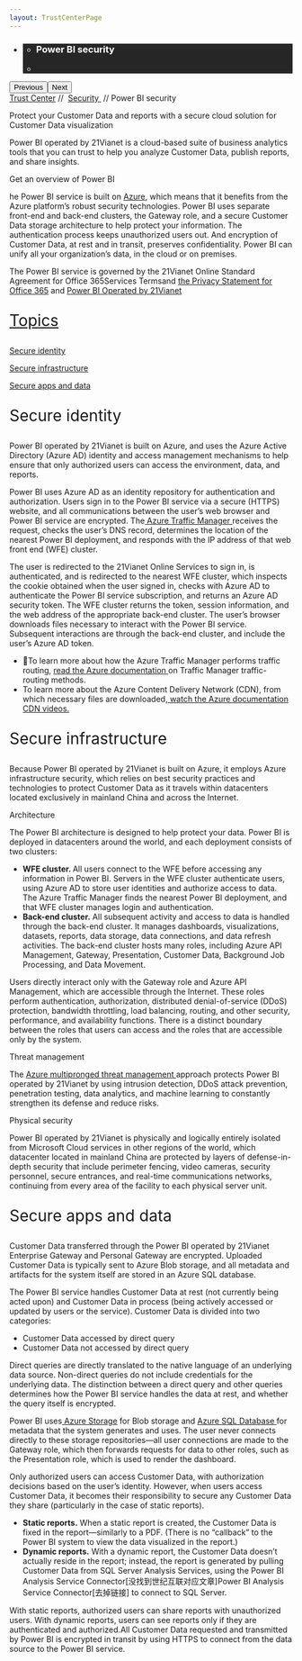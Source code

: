 ```yaml
---
layout: TrustCenterPage
---
```

<div class="row-fluid">
   <div class="span">
      <div>
         <div id="HeroWrapper" data-cols="1" data-view1="1" data-view2="1" data-view3="1" data-view4="1" class="row-fluid wider hero grid-container">
            <div class="span bp0-col-1-1 bp1-col-1-1 bp2-col-1-1 bp3-col-1-1">
               <div bi:type="slideshow" class="slideshow slideshow-hero hero" xmlns:bi="urn:schemas-microsoft-com:mscom:bi">
                  <ul bi:type="list" class="slides">
                     <li id="slide-1" bi:index="0" selectBi="">
                        <div class="heroitem light-foreground" bi:type="heroitem">
                           <div class="media" bi:parenttitle="t1">
                              <a href="" bi:track="False" bi:titleflag="t1" bi:index="0">
                                 <div data-picture="" data-alt="You are in control of your data" data-disable-swap-below="">
                                    <div data-src="https://c.s-microsoft.com/en-us/CMSImages/MS_TrustCenter_Privacy_Header.jpg?version=dc9c5b9b-c334-7922-892a-15c2cd65053d"></div>
                                    <noscript></noscript>
                                 </div>
                              </a>
                           </div>
                           <div class="text" bi:type="cta">
                              <div class="text-container">
                                 <div class="box" style="background: rgba(0,0,0,.85); color: #FFFFFF;">
                                    <ul bi:type="list" class="headerCaption subpageHeaderCaption">
                                       <li class="box-title">
                                          <h3 class="box-title" bi:type="title" bi:title="t1" style="color: #FFFFFF;">Power BI security</h3>
                                       </li>
                                       <li class="box-actions box-description"><a target="_self" class="mscom-link" href=""></a></li>
                                    </ul>
                                 </div>
                              </div>
                           </div>
                        </div>
                     </li>
                  </ul>
                  <div class="navigation international" bi:track="false">
                     <div class="grid-container settop" data-title-text="Go To Slide "></div>
                  </div>
                  <div class="prev-next" bi:track="false"><button class="prev"><span class="icon-left" aria-hidden="true"></span><span class="screen-reader-text">Previous</span></button><button class="next"><span class="icon-right" aria-hidden="true"></span><span class="screen-reader-text">Next</span></button></div>
                  <div id="play-pause" class="play-pause" style="display:none">
                     <div class="pause"><button id="pauseButton" class="pause_button"><span class="icon-pause" aria-hidden="true"></span><span class="screen-reader-text">Pause</span></button></div>
                     <div class="play"><button id="playButton" class="play_button"><span class="icon-play" aria-hidden="true"></span><span class="screen-reader-text">Play</span></button></div>
                  </div>
               </div>
            </div>
         </div>
         <div id="BreadcrumbWrapper" data-cols="1" data-view1="1" data-view2="1" data-view3="1" data-view4="1" class="row-fluid grid-container mscom-grid-container breadcrumbs">
            <div class="span bp0-col-1-1 bp1-col-1-1 bp2-col-1-1 bp3-col-1-1"><a target="_self" class="mscom-link" href="../default.html">Trust Center</a> // 
               <a target="_self" class="mscom-link" href="../security/default.html">Security </a> // Power BI security
            </div>
         </div>
         <div id="ContentWrapper" data-cols="2" data-view1="1" data-view2="2" data-view3="2" data-view4="2" class="row-fluid subpageBody">
            <div class="span bp0-col-1-1 bp2-col-2-1 bp3-col-2-1 bp1-col-2-2">
               <p>Protect your Customer Data and reports with a secure cloud solution for Customer Data visualization</p>
               <p>Power BI operated by 21Vianet is a cloud-based suite of business analytics tools that you can trust to help you analyze Customer Data, publish reports, and share insights.</p>
               <p>Get an overview of Power BI</p>
               <p>he Power BI service is built on <a href="azuresecurity">Azure</a>, which means that it benefits from the Azure platform’s robust security technologies. Power BI uses separate front-end and back-end clusters, the Gateway role, and a secure Customer Data storage architecture to help protect your information. The authentication process keeps unauthorized users out. And encryption of Customer Data, at rest and in transit, preserves confidentiality. Power BI can unify all your organization’s data, in the cloud or on premises.</p>
               <p>The Power BI service is governed by the 21Vianet Online Standard Agreement for Office 365Services Termsand <a href="http://www.21vbluecloud.com/office365/O365-AgreeWebDir/">the Privacy Statement for Office 365</a> and <a href="http://www.21vbluecloud.com/office365/O365-Privacy/">Power BI Operated by 21Vianet</p>
               <p style="font-size:28px">Topics</p>
               <p><a target="_self" class="mscom-link" href="#identity_Secure">Secure identity</a></p>
               <p><a target="_self" class="mscom-link" href="#infrastructure_Secure">Secure infrastructure</a></p>
               <p><a target="_self" class="mscom-link" href="#apps_and_data_Secure">Secure apps and data</a></p>
               <p style="font-size:28px" id="identity_Secure">Secure identity</p>
               <p>Power BI operated by 21Vianet is built on Azure, and uses <a ref="https://www.azure.cn/home/features/identity/">the Azure Active Directory</a> (Azure AD) identity and access management mechanisms to help ensure that only authorized users can access the environment, data, and reports.</p>
               <p>Power BI uses Azure AD as an identity repository for authentication and authorization. Users sign in to the Power BI service via a secure (HTTPS) website, and all communications between the user’s web browser and Power BI service are encrypted. The<a href="https://www.azure.cn/home/features/traffic-manager/"> Azure Traffic Manager </a>receives the request, checks the user’s DNS record, determines the location of the nearest Power BI deployment, and responds with the IP address of that web front end (WFE) cluster.</p>
               <p>The user is redirected to the 21Vianet Online Services to sign in, is authenticated, and is redirected to the nearest WFE cluster, which inspects the cookie obtained when the user signed in, checks with Azure AD to authenticate the Power BI service subscription, and returns an Azure AD security token. The WFE cluster returns the token, session information, and the web address of the appropriate back-end cluster. The user’s browser downloads files necessary to interact with the Power BI service. Subsequent interactions are through the back-end cluster, and include the user’s Azure AD token.</p>
               <ul style="list-style-type:disc">
                  <li>To learn more about how the Azure Traffic Manager performs traffic routing, <a href="https://www.azure.cn/documentation/articles/traffic-manager-routing-methods/">read the Azure documentation </a>on Traffic Manager traffic-routing methods.</li>
                  <li>To learn more about the Azure Content Delivery Network (CDN), from which necessary files are downloaded,<a href="https://www.azure.cn/documentation/services/cdn/"> watch the Azure documentation CDN videos.</a></li>
               </ul>
               <p style="font-size:28px" id="infrastructure_Secure">Secure infrastructure</p>
               <p>Because Power BI operated by 21Vianet is built on Azure, it employs Azure infrastructure security, which relies on best security practices and technologies to protect Customer Data as it travels within datacenters located exclusively in mainland China and across the Internet. </p>
               <p style="font-szie:20px">Architecture</p>
               <p>The Power BI architecture is designed to help protect your data. Power BI is deployed in datacenters around the world, and each deployment consists of two clusters:
               <ul style="list-style-type:disc">
                  <li><strong>WFE cluster. </strong>All users connect to the WFE before accessing any information in Power BI. Servers in the WFE cluster authenticate users, using Azure AD to store user identities and authorize access to data. The Azure Traffic Manager finds the nearest Power BI deployment, and that WFE cluster manages login and authentication.</li>
                  <li><strong>Back-end cluster.</strong> All subsequent activity and access to data is handled through the back-end cluster. It manages dashboards, visualizations, datasets, reports, data storage, data connections, and data refresh activities. The back-end cluster hosts many roles, including Azure API Management, Gateway, Presentation, Customer Data, Background Job Processing, and Data Movement.</li>
               </ul>
               <p>Users directly interact only with the Gateway role and Azure API Management, which are accessible through the Internet. These roles perform authentication, authorization, distributed denial-of-service (DDoS) protection, bandwidth throttling, load balancing, routing, and other security, performance, and availability functions. There is a distinct boundary between the roles that users can access and the roles that are accessible only by the system.</p>
               <p style="font-szie:20px">Threat management</p>
               <p>The <a href="threatmanagement">Azure multipronged threat management </a>approach protects Power BI operated by 21Vianet by using intrusion detection, DDoS attack prevention, penetration testing, data analytics, and machine learning to constantly strengthen its defense and reduce risks.</p>
               <p style="font-szie:20px">Physical security</p>
               <p>Power BI operated by 21Vianet is physically and logically entirely isolated from Microsoft Cloud services in other regions of the world, which datacenter located in mainland China are protected by layers of defense-in-depth security that include perimeter fencing, video cameras, security personnel, secure entrances, and real-time communications networks, continuing from every area of the facility to each physical server unit.</p>
               <p style="font-size:28px" id="apps_and_data_Secure">Secure apps and data</p>
               <p>Customer Data transferred through the Power BI operated by 21Vianet Enterprise Gateway and Personal Gateway are encrypted. Uploaded Customer Data is typically sent to Azure Blob storage, and all metadata and artifacts for the system itself are stored in an Azure SQL database.</p>
               <p>The Power BI service handles Customer Data at rest (not currently being acted upon) and Customer Data in process (being actively accessed or updated by users or the service). Customer Data is divided into two categories: </p>
               <ul style="list-style-type:disc">
                  <li>Customer Data accessed by direct query</li>
                  <li>Customer Data not accessed by direct query</li>
               </ul>
               <p>Direct queries are directly translated to the native language of an underlying data source. Non-direct queries do not include credentials for the underlying data. The distinction between a direct query and other queries determines how the Power BI service handles the data at rest, and whether the query itself is encrypted.</p>
               <p>Power BI uses<a href="https://www.azure.cn/home/features/storage"> Azure Storage</a> for Blob storage and <a href="https://www.azure.cn/home/features/sql-database/">Azure SQL Database </a>for metadata that the system generates and uses. The user never connects directly to these storage repositories—all user connections are made to the Gateway role, which then forwards requests for data to other roles, such as the Presentation role, which is used to render the dashboard.</p>
               <p>Only authorized users can access Customer Data, with authorization decisions based on the user’s identity. However, when users access Customer Data, it becomes their responsibility to secure any Customer Data they share (particularly in the case of static reports).</p>
               <ul style="list-style-type:disc">
                  <li><strong>Static reports.</strong> When a static report is created, the Customer Data is fixed in the report—similarly to a PDF. (There is no “callback” to the Power BI system to view the data visualized in the report.)</li>
                  <li><strong>Dynamic reports.</strong> With a dynamic report, the Customer Data doesn’t actually reside in the report; instead, the report is generated by pulling Customer Data from SQL Server Analysis Services, using the Power BI Analysis Service Connector[没找到世纪互联对应文章]Power BI Analysis Service Connector[去掉链接] to connect to SQL Server.</li>
               </ul>
               <p>With static reports, authorized users can share reports with unauthorized users. With dynamic reports, users can see reports only if they are authenticated and authorized.All Customer Data requested and transmitted by Power BI is encrypted in transit by using HTTPS to connect from the data source to the Power BI service.</p>
              </div> 
            <!--<div class="span bp0-col-1-1 bp2-col-2-1 bp3-col-2-1 bp1-col-2-2 bp0-clear bp1-clear">
               <div id="SideBarWrapper" data-cols="1" data-view1="1" data-view2="1" data-view3="1" data-view4="1" class="row-fluid">
                  <div id="HelpfulInformation" class="span bp0-col-1-1 bp1-col-1-1 bp2-col-1-1 bp3-col-1-1">
                     <h1>Helpful information</h1>
                     <label><a target="_self" class="mscom-link" href="https://www.azure.cn/home/features/identity/">Azure Active Directory</a></label><br/>
                     <label><a target="_self" class="mscom-link" href="https://www.azure.cn/documentation/services/identity/">Azure Active Directory documentation</a></label><br/>
                     <label><a target="_self" class="mscom-link" href="https://www.azure.cn/home/features/multi-factor-authentication/">Multi-Factor Authentication</a></label><br/>
                     <label><a target="_self" class="mscom-link" href="#">Security In Office 365 Whitepaper</a></label><br/>
                  </div>
               </div>
            </div>-->
         </div>
      </div>
   </div>
</div>
<div class="row-fluid" data-view4="1" data-view3="1" data-view2="1" data-view1="1" data-cols="1">
   <div class="span bp0-col-1-1 bp1-col-1-1 bp2-col-1-1 bp3-col-1-1"></div>
</div>

